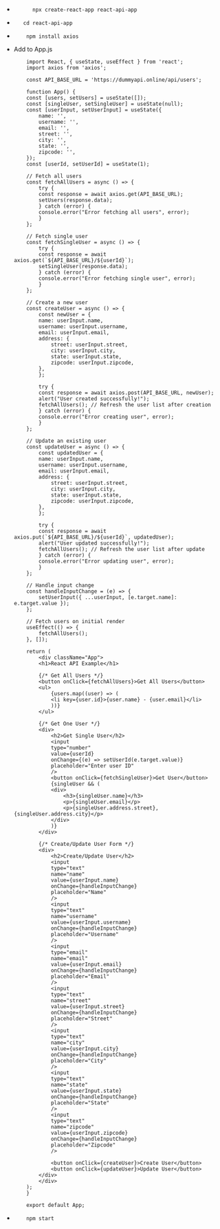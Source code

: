 - ```base
        npx create-react-app react-api-app
    ```

-    ```base
        cd react-api-app
     ```

-   ```base
        npm install axios
    ```
- Add to App.js  
    ```base
        import React, { useState, useEffect } from 'react';
        import axios from 'axios';

        const API_BASE_URL = 'https://dummyapi.online/api/users';

        function App() {
        const [users, setUsers] = useState([]);
        const [singleUser, setSingleUser] = useState(null);
        const [userInput, setUserInput] = useState({
            name: '',
            username: '',
            email: '',
            street: '',
            city: '',
            state: '',
            zipcode: '',
        });
        const [userId, setUserId] = useState(1);

        // Fetch all users
        const fetchAllUsers = async () => {
            try {
            const response = await axios.get(API_BASE_URL);
            setUsers(response.data);
            } catch (error) {
            console.error("Error fetching all users", error);
            }
        };

        // Fetch single user
        const fetchSingleUser = async () => {
            try {
            const response = await axios.get(`${API_BASE_URL}/${userId}`);
            setSingleUser(response.data);
            } catch (error) {
            console.error("Error fetching single user", error);
            }
        };

        // Create a new user
        const createUser = async () => {
            const newUser = {
            name: userInput.name,
            username: userInput.username,
            email: userInput.email,
            address: {
                street: userInput.street,
                city: userInput.city,
                state: userInput.state,
                zipcode: userInput.zipcode,
            },
            };

            try {
            const response = await axios.post(API_BASE_URL, newUser);
            alert("User created successfully!");
            fetchAllUsers(); // Refresh the user list after creation
            } catch (error) {
            console.error("Error creating user", error);
            }
        };

        // Update an existing user
        const updateUser = async () => {
            const updatedUser = {
            name: userInput.name,
            username: userInput.username,
            email: userInput.email,
            address: {
                street: userInput.street,
                city: userInput.city,
                state: userInput.state,
                zipcode: userInput.zipcode,
            },
            };

            try {
            const response = await axios.put(`${API_BASE_URL}/${userId}`, updatedUser);
            alert("User updated successfully!");
            fetchAllUsers(); // Refresh the user list after update
            } catch (error) {
            console.error("Error updating user", error);
            }
        };

        // Handle input change
        const handleInputChange = (e) => {
            setUserInput({ ...userInput, [e.target.name]: e.target.value });
        };

        // Fetch users on initial render
        useEffect(() => {
            fetchAllUsers();
        }, []);

        return (
            <div className="App">
            <h1>React API Example</h1>

            {/* Get All Users */}
            <button onClick={fetchAllUsers}>Get All Users</button>
            <ul>
                {users.map((user) => (
                <li key={user.id}>{user.name} - {user.email}</li>
                ))}
            </ul>

            {/* Get One User */}
            <div>
                <h2>Get Single User</h2>
                <input
                type="number"
                value={userId}
                onChange={(e) => setUserId(e.target.value)}
                placeholder="Enter user ID"
                />
                <button onClick={fetchSingleUser}>Get User</button>
                {singleUser && (
                <div>
                    <h3>{singleUser.name}</h3>
                    <p>{singleUser.email}</p>
                    <p>{singleUser.address.street}, {singleUser.address.city}</p>
                </div>
                )}
            </div>

            {/* Create/Update User Form */}
            <div>
                <h2>Create/Update User</h2>
                <input
                type="text"
                name="name"
                value={userInput.name}
                onChange={handleInputChange}
                placeholder="Name"
                />
                <input
                type="text"
                name="username"
                value={userInput.username}
                onChange={handleInputChange}
                placeholder="Username"
                />
                <input
                type="email"
                name="email"
                value={userInput.email}
                onChange={handleInputChange}
                placeholder="Email"
                />
                <input
                type="text"
                name="street"
                value={userInput.street}
                onChange={handleInputChange}
                placeholder="Street"
                />
                <input
                type="text"
                name="city"
                value={userInput.city}
                onChange={handleInputChange}
                placeholder="City"
                />
                <input
                type="text"
                name="state"
                value={userInput.state}
                onChange={handleInputChange}
                placeholder="State"
                />
                <input
                type="text"
                name="zipcode"
                value={userInput.zipcode}
                onChange={handleInputChange}
                placeholder="Zipcode"
                />

                <button onClick={createUser}>Create User</button>
                <button onClick={updateUser}>Update User</button>
            </div>
            </div>
        );
        }

        export default App;

    ```
-   ```base
        npm start
    ```